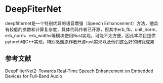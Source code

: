# DeepFiterNet
deepfilternet是一个特别优异的语音增强（Speech Enhancement）方法，他具有较低的参数和计算复杂度，具体代码作者已开源，但其中erb_fb、unit_norm、erb_norm、erb_widths等模块使用Rust实现，可能不太方便，因此本项目提供pytorch和C++实现，特别感谢原作者开源rust实现以及他们这么好的研究成果


## 参考文献
DeepFilterNet2: Towards Real-Time Speech Enhancement on Embedded Devices for Full-Band Audio
